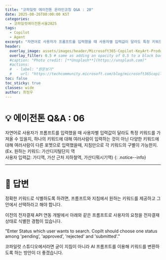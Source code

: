 ```yaml
---
title: "코파일럿 에이전톤 온라인코칭 Q&A : 20"
date: 2025-08-26T00:00:00 KST
categories:
  - 코파일럿에이전톤서울2025
tags:
  - Copilot
  - Agent
excerpt: "자연어로 사용자가 프롬프트를 입력했을 때 사용자별 입력값이 달라도 특정 키워드를 가져올 수 있을지, 하나의 키워드에 대해 여러사람이 입력하는 것이 아닌 다양한 키워드에 대해 여러사람이 다른 포멧으로 입력했을때, 지침만으로 각 키워드의 구별이 가능한지.  "
header:
  overlay_image: assets/images/header/Microsoft365-Copilot-KeyArt-Productivity-6K-01.png
  overlay_filter: 0.5 # same as adding an opacity of 0.5 to a black background
  #caption: "Photo credit: [**Unsplash**](https://unsplash.com)"
  #actions:
  #  - label: "원문보기"
  #    url: "https://techcommunity.microsoft.com/blog/microsoft365copilotblog/what%E2%80%99s-new-in-microsoft-365-copilot--july-2025/4438253"
toc: false
toc_sticky: true
classes: wide
author: 최정우
---
```


# 💡 에이전톤 Q&A : 06

자연어로 사용자가 프롬프트를 입력했을 때 사용자별 입력값이 달라도 특정 키워드를 가져올 수 있을지, 하나의 키워드에 대해 여러사람이 입력하는 것이 아닌 다양한 키워드에 대해 여러사람이 다른 포멧으로 입력했을때, 지침만으로 각 키워드의 구별이 가능한지.   
(Ex. 원하는 키워드: 가산디지털단지 역   
    사용자 입력값: 가디역, 가산 근처 지하철역, 가산디뭐시기역) 
{: .notice--info}

---

# 📝 답변

정확한 키워드로 식별하도록 하려면, 프롬프트와 지침에서 원하는 키워드를 제공하고 그 안에서 선택하라고 해야 합니다.

이전의 전자결재 API 연동 개발에서 아래와 같은 프롬프트로 사용자의 요청을 전자결재 상태로 식별한 경험이 있습니다.

"Enter Status which user wants to search. Copilt should choose one status among 'pending’, 'approved’, 'rejected' and 'submitted'."

코파일럿 스튜디오에서라면 굳이 지침이 아니라 AI 프롬프트를 이용해 키워드를 변환하도록 하는 방안이 더 좋겠습니다.
